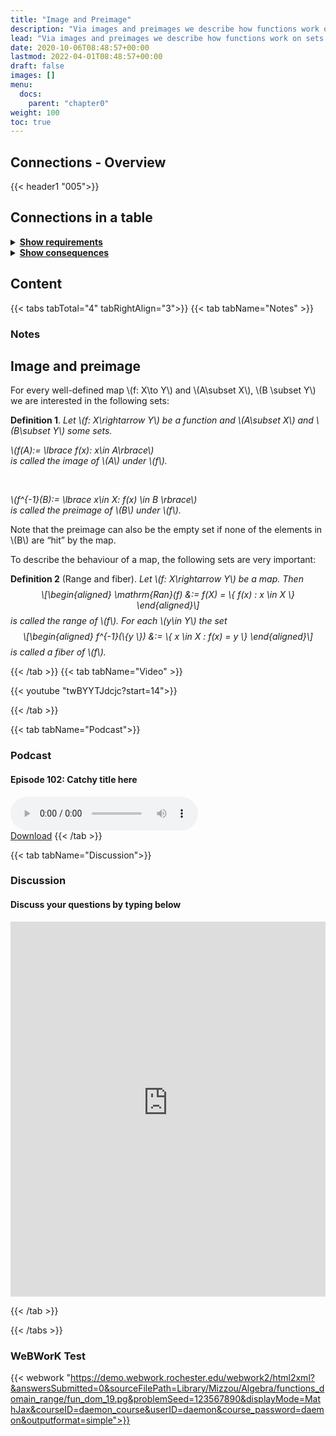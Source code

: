 ```yaml
---
title: "Image and Preimage"
description: "Via images and preimages we describe how functions work on sets."
lead: "Via images and preimages we describe how functions work on sets."
date: 2020-10-06T08:48:57+00:00
lastmod: 2022-04-01T08:48:57+00:00
draft: false
images: []
menu:
  docs:
    parent: "chapter0"
weight: 100
toc: true
---
```


## Connections - Overview

{{< header1 "005">}}

## Connections in a table

<details>
<summary><b><u>Show requirements</u></b></summary>
<div class="table-responsive-sm">
<table class="table">
<thead>
  <tr>
    <th scope="col">Concept</th>
    <th scope="col">Content</th>
  </tr>
</thead>
<tbody>

<tr>
<th scope="row"><a href="../../chapter0/001/">Sets</a></th>
<td>Sets are the basic building blocks for a lot of mathematics. In order to rigorously define numbers and doing real analysis, we need to know how to work with sets.</td>
</tr>
        
<tr>
<th scope="row"><a href="../../chapter0/003/">Maps</a></th>
<td>Maps are the mathematical formulation of machine that gets inputs and generate outputs. On both sides, sets are needed.</td>
</tr>
        
</tbody>
</table>
</div>
</details>

<details>
<summary><b><u>Show consequences</u></b></summary>
<div class="table-responsive-sm">
<table class="table">
<thead>
  <tr>
    <th scope="col">Concept</th>
    <th scope="col">Content</th>
  </tr>
</thead>
<tbody>

<tr>
<th scope="row"><a href="../../chapter1/102/">Boundedness</a></th>
<td>Ein Satz</td>
</tr>
        
<tr>
<th scope="row"><a href="../../chapter0/006/">Injectivity, Surjectivity,
Bijectivity </a></th>
<td>Ein Satz</td>
</tr>
        
</tbody>
</table>
</div>
</details>

## Content

{{< tabs tabTotal="4" tabRightAlign="3">}}
{{< tab tabName="Notes" >}}

### Notes

<h2 class="unnumbered" id="image-and-preimage">Image and preimage</h2>
<p>For every well-defined map <span class="math inline">\(f: X\to
Y\)</span> and <span class="math inline">\(A\subset X\)</span>, <span
class="math inline">\(B \subset Y\)</span> we are interested in the
following sets:</p>
<div class="Definition">
<p><strong>Definition 1</strong>. <em>Let <span class="math inline">\(f:
X\rightarrow Y\)</span> be a function and <span
class="math inline">\(A\subset X\)</span> and <span
class="math inline">\(B\subset Y\)</span> some sets.</em></p>
<div class="center">
<p><em><span class="math inline">\(f(A):= \lbrace f(x): x\in
A\rbrace\)</span><br />
is called the <em>image</em> of <span class="math inline">\(A\)</span>
under <span class="math inline">\(f\)</span>.</em></p>
</div>
<p><em> <br />
</em></p>
<div class="center">
<p><em><span class="math inline">\(f^{-1}(B):= \lbrace x\in X: f(x) \in
B \rbrace\)</span><br />
is called the <em>preimage</em> of <span
class="math inline">\(B\)</span> under <span
class="math inline">\(f\)</span>.</em></p>
</div>
</div>
<p>Note that the preimage can also be the empty set if none of the
elements in <span class="math inline">\(B\)</span> are “hit” by the
map.</p>
<p>To describe the behaviour of a map, the following sets are very
important:</p>
<div class="Definition">
<p><strong>Definition 2</strong> (Range and fiber). <em>Let <span
class="math inline">\(f: X\rightarrow Y\)</span> be a map. Then <span
class="math display">\[\begin{aligned}
\mathrm{Ran}(f) &amp;:= f(X) = \{ f(x) : x \in X \}
\end{aligned}\]</span> is called the <em>range</em> of <span
class="math inline">\(f\)</span>. For each <span
class="math inline">\(y\in Y\)</span> the set <span
class="math display">\[\begin{aligned}
f^{-1}(\{y \}) &amp;:= \{ x \in X : f(x) = y \} \end{aligned}\]</span>
is called a <em>fiber</em> of <span
class="math inline">\(f\)</span>.</em></p>
</div>


{{< /tab >}}
{{< tab tabName="Video" >}}

{{< youtube "twBYYTJdcjc?start=14">}}

{{< /tab >}}

{{< tab tabName="Podcast">}}

<h3>Podcast</h3>
<h4>Episode 102: Catchy title here</h4>
<audio controls>
  <source src="PODCAST_real" type="audio/wav" />
  Your browser does not support the audio element.
</audio>
<br />
<a href="" class="btn btn-primary btn-lg" download="PODCAST_real"
  >Download</a
>
{{< /tab >}}

{{< tab tabName="Discussion">}}

  <h3>Discussion</h3>
  <h4>Discuss your questions by typing below</h4>

<iframe name="embed_readwrite" src="https://etherpad.studiumdigitale.uni-frankfurt.de/p/klfjsdklfjadsfkjdslkaf005?showControls=true&showChat=true&showLineNumbers=true&useMonospaceFont=false" width="100%" height="600" frameborder="0"></iframe>

{{< /tab >}}

{{< /tabs >}}

### WeBWorK Test

{{< webwork "https://demo.webwork.rochester.edu/webwork2/html2xml?&answersSubmitted=0&sourceFilePath=Library/Mizzou/Algebra/functions_domain_range/fun_dom_19.pg&problemSeed=123567890&displayMode=MathJax&courseID=daemon_course&userID=daemon&course_password=daemon&outputformat=simple">}}
